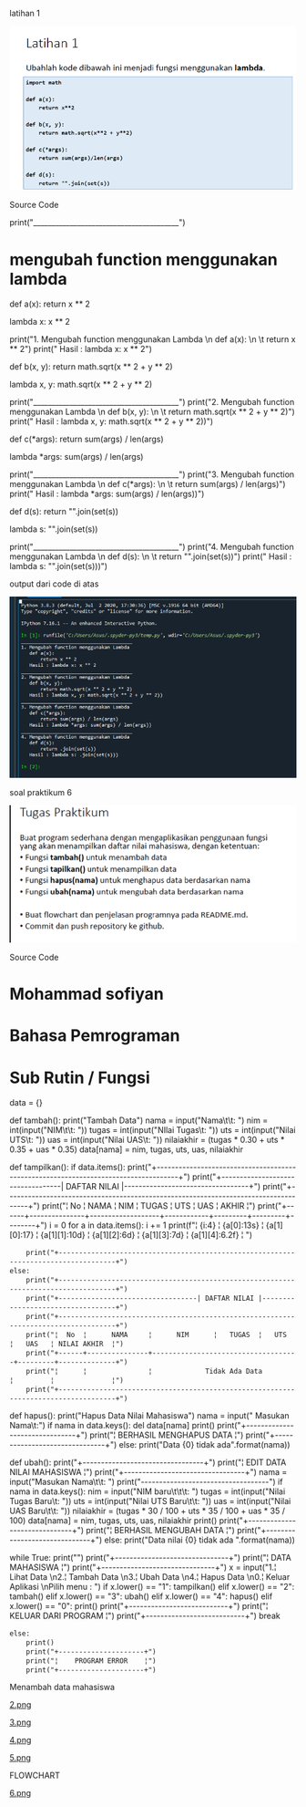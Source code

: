 latihan 1

![01.png](/gambar/01.png)

Source Code

print("________________________________________")
# mengubah function menggunakan lambda


def a(x):
	   return x ** 2


lambda x: x ** 2


print("1. Mengubah function menggunakan Lambda \n   def a(x): \n \t   return x ** 2")
print("   Hasil : lambda x: x ** 2")


def b(x, y):
        return math.sqrt(x ** 2 + y ** 2)


lambda x, y: math.sqrt(x ** 2 + y ** 2)


print("________________________________________")
print("2. Mengubah function menggunakan Lambda \n   def b(x, y): \n \t   return math.sqrt(x ** 2 + y ** 2)")
print("   Hasil : lambda x, y: math.sqrt(x ** 2 + y ** 2))")


def c(*args):
        return sum(args) / len(args)


lambda *args: sum(args) / len(args)


print("________________________________________")
print("3. Mengubah function menggunakan Lambda \n   def c(*args): \n \t   return sum(args) / len(args)")
print("   Hasil : lambda *args: sum(args) / len(args))")


def d(s):
        return "".join(set(s))


lambda s: "".join(set(s))


print("________________________________________")
print("4. Mengubah function menggunakan Lambda \n   def d(s): \n \t   return "".join(set(s))")
print("   Hasil : lambda s: "".join(set(s)))")

output dari code di atas

![02.png](/gambar/02.png)

soal praktikum 6

![1.png](/gambar/1.png)

Source Code

# Mohammad sofiyan
# Bahasa Pemrograman
# Sub Rutin / Fungsi

data = {}


def tambah():
	    print("Tambah Data")
	    nama = input("Nama\t\t: ")
	    nim = int(input("NIM\t\t: "))
	    tugas = int(input("NIlai Tugas\t: "))
	    uts = int(input("Nilai UTS\t: "))
	    uas = int(input("Nilai UAS\t: "))
	    nilaiakhir = (tugas * 0.30 + uts * 0.35 + uas * 0.35)
	    data[nama] = nim, tugas, uts, uas, nilaiakhir


def tampilkan():
	    if data.items():
    	print("+------------------------------------------------------------------------------------+")
    	print("+----------------------------------| DAFTAR NILAI |----------------------------------+")
    	print("+------------------------------------------------------------------------------------+")
    	print("¦  No  ¦      NAMA     ¦       NIM         ¦    TUGAS   ¦   UTS   ¦   UAS   ¦ AKHIR  ¦")
    	print("+------+---------------+-------------------+------------+---------+---------+--------+")
    	i = 0
    	for a in data.items():
        	i += 1
        	print(f"¦ {i:4} ¦ {a[0]:13s} ¦ {a[1][0]:17} ¦ {a[1][1]:10d} ¦  {a[1][2]:6d} ¦ {a[1][3]:7d} ¦ {a[1][4]:6.2f} ¦ ")

    	print("+------------------------------------------------------------------------------------+")
	else:
    	print("+------------------------------------------------------------------------------------+")
    	print("+----------------------------------| DAFTAR NILAI |----------------------------------+")
    	print("+------------------------------------------------------------------------------------+")
    	print("¦  No  ¦      NAMA     ¦      NIM      ¦   TUGAS  ¦   UTS   ¦   UAS   ¦ NILAI AKHIR  ¦")
    	print("+------+---------------+------------------------------------+---------+--------------+")
    	print("¦      ¦               ¦             Tidak Ada Data         ¦         ¦              ¦")
    	print("+------------------------------------------------------------------------------------+")


def hapus():
	    print("Hapus Data Nilai Mahasiswa")
	    nama = input(" Masukan Nama\t:")
	    if nama in data.keys():
    	del data[nama]
    	print()
    	print("+-------------------------------+")
    	print("¦    BERHASIL MENGHAPUS DATA    ¦")
    	print("+-------------------------------+")
	    else:
    	print("Data {0} tidak ada".format(nama))


def ubah():
		print("+---------------------------------+")
		print("¦    EDIT DATA NILAI MAHASISWA    ¦")
		print("+---------------------------------+")
		nama = input("Masukan Nama\t\t: ")
		print("-----------------------------------")
		if nama in data.keys():
    		nim = input("NIM baru\t\t\t: ")
    		tugas = int(input("Nilai Tugas Baru\t: "))
    		uts = int(input("Nilai UTS Baru\t\t: "))
    		uas = int(input("Nilai UAS Baru\t\t: "))
    		nilaiakhir = (tugas * 30 / 100 + uts * 35 / 100 + uas * 35 / 100)
    		data[nama] = nim, tugas, uts, uas, nilaiakhir
    		print()
    		print("+------------------------------+")
    		print("¦    BERHASIL MENGUBAH DATA    ¦")
    		print("+------------------------------+")
		else:
    		print("Data nilai {0} tidak ada ".format(nama))


while True:
		print("")
		print("+-------------------------------+")
		print("¦         DATA MAHASISWA        ¦")
		print("+-------------------------------+")
		x = input("1.¦ Lihat Data \n2.¦ Tambah Data \n3.¦ Ubah Data \n4.¦ Hapus Data \n0.¦ Keluar Aplikasi \nPilih menu : ")
		if x.lower() == "1":
    		tampilkan()
		elif x.lower() == "2":
    		tambah()
		elif x.lower() == "3":
    		ubah()
		elif x.lower() == "4":
    		hapus()
		elif x.lower() == "0":
    		print()
    		print("+---------------------------+")
    		print("¦    KELUAR DARI PROGRAM    ¦")
    		print("+---------------------------+")
    		break

	else:
    	print()
    	print("+---------------------+")
    	print("¦    PROGRAM ERROR    ¦")
    	print("+---------------------+")

Menambah data mahasiswa

[2.png](/gambar/2.png)


[3.png](/gambar/3.png)

[4.png](/gambar/4.png)

[5.png](/gambar/5.png) 

FLOWCHART

[6.png](/gambar/6.png)